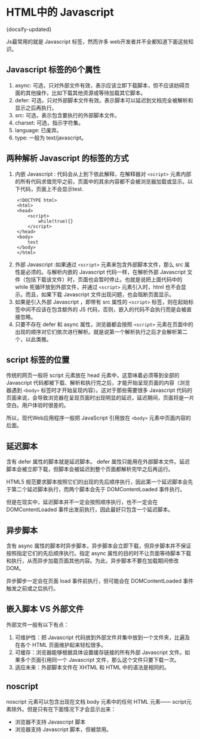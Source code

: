 
# HTML中的 Javascript
{docsify-updated}




Js最常用的就是 Javascript 标签，然而许多 web开发者并不全都知道下面这些知识。


## Javascript 标签的6个属性
1. async: 可选，只对外部文件有效，表示应该立即下载脚本，但不应该妨碍页面的其他操作，比如下载其他资源或等待加载其它脚本。
2. defer: 可选，只对外部脚本文件有效。表示脚本可以延迟到文档完全被解析和显示之后再执行。
3. src: 可选，表示包含要执行的外部脚本文件。
4. charset: 可选，指示字符集。
5. language: 已废弃。
6. type: 一般为 text/javascript。

## 两种解析 Javascript 的标签的方式
1. 内嵌 Javascript : 代码会从上到下依此解释，在解释器对 `<script>` 元素内部的所有代码求值完毕之前，页面中的其余内容都不会被浏览器加载或显示。以下代码，页面上不会显示test.
```
    <!DOCTYPE html>
    <html>
    <head>
        <script>
            while(true){}
        </script>
    </head>
    <body>
        test
    </body>
    </html>
```

2. 外部 Javascript :如果通过 `<script>` 元素来包含外部脚本文件，那么 src 属性是必须的。与解析内嵌的 Javascript 代码一样，在解析外部 Javascript 文件（包括下载该文件）时，页面也会暂时停止。也就是说把上面代码中的 while 死循环放到外部文件，并通过 `<script>` 元素引入时，html 也不会显示。而且，如果下载 Javascript 文件出现问题，也会阻断页面显示。
3. 如果是引入外部 Javascript ，即带有 src 属性的 `<script>` 标签，则在起始标签中间不应该在包含额外的 JS 代码，否则，嵌入的代码不会执行而是会被直接忽略。
4. 只要不存在 defer 和 async 属性，浏览器都会按照 `<script>` 元素在页面中的出现的顺序对它们依次进行解析。就是说第一个解析执行之后才会解析第二个，以此类推。

## script 标签的位置
传统的网页一般将 script 元素放在 head 元素中，这意味着必须等到全部的 Javascript 代码都被下载、解析和执行完之后，才能开始呈现页面的内容（浏览器遇到 `<body>` 标签时才开始呈现内容）。这对于那些需要很多 Javascript 代码的页面来说，会导致浏览器在呈现页面时出现明显的延迟，延迟期间，页面将是一片空白。用户体验时很差的。

所以，现代Web应用程序一般把 JavaScript 引用放在 `<body>` 元素中页面内容的后面。

## 延迟脚本
含有 defer 属性的脚本就是延迟脚本。 defer 属性只能用在外部脚本文件。延迟脚本会被立即下载，但脚本会被延迟到整个页面都解析完毕之后再运行。

HTML5 规范要求脚本按照它们的出现的先后顺序执行，因此第一个延迟脚本会先于第二个延迟脚本执行，而两个脚本会先于 DOMContentLoaded 事件执行。

但是在现实中，延迟脚本并不一定会按照顺序执行，也不一定会在 DOMContentLoaded 事件出发前执行，因此最好只包含一个延迟脚本。

## 异步脚本
含有 async 属性的脚本时异步脚本，异步脚本会立即下载，但异步脚本并不保证按照指定它们的先后顺序执行。指定 async 属性的目的时不让页面等待脚本下载和执行，从而异步加载页面其他内容。为此，异步脚本不要在加载期间修改DOM。

异步脚步一定会在页面 load 事件前执行，但可能会在 DOMContentLoaded 事件触发之前或之后执行。

## 嵌入脚本 VS 外部文件
外部文件一般有以下有点：
1. 可维护性：把 Javascript 代码放到外部文件并集中放到一个文件夹，比遍及在各个 HTML 页面维护起来轻松很多。
2. 可缓存：浏览器能够根据具体设置缓存链接的所有外部 Javascript 文件。如果多个页面引用同一个 Javascript 文件，那么这个文件只要下载一次。
3. 适应未来：外部脚本文件在 XHTML 和 HTML 中的语法是相同的。

## noscript
noscript 元素可以包含出现在文档 body 元素中的任何 HTML 元素—— script元素除外。但是只有在下面情况下才会显示出来：
+ 浏览器不支持 Javascript 脚本
+ 浏览器支持 Javascript 脚本，但被禁用。